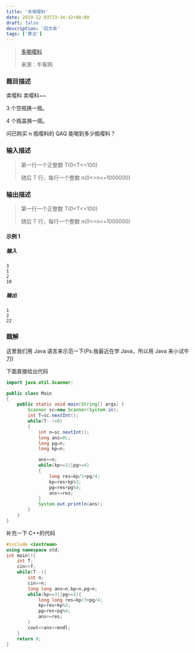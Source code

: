 ```yaml
---
title: '多喝嘤料'
date: 2019-12-03T23:34:42+08:00
draft: false
description: '回文串'
tags: ['算法']
---
```


> [多喝嘤料](https://ac.nowcoder.com/acm/contest/992/E)
>
> 来源：牛客网

<!--more-->

### 题目描述

卖嘤料 卖嘤料~~

3 个空瓶换一瓶。

4 个瓶盖换一瓶。

问已购买 n 瓶嘤料的 QAQ 能喝到多少瓶嘤料？

### 输入描述

> 第一行一个正整数 T(0<T<=100)
>
> 随后 T 行，每行一个整数 n(0<=n<=1000000)

### 输出描述

> 第一行一个正整数 T(0<T<=100)
>
> 随后 T 行，每行一个整数 n(0<=n<=1000000)

#### 示例 1

##### 输入

```
3
1
2
10
```

##### 输出

```
1
2
22
```

### 题解

这里我们用 Java 语言来示范一下(Ps:我最近在学 Java，所以用 Java 来小试牛刀)

下面直接给出代码

```java
import java.util.Scanner;

public class Main
{
	public static void main(String[] args) {
		Scanner sc=new Scanner(System.in);
		int T=sc.nextInt();
		while(T--!=0)
		{
			int n=sc.nextInt();
			long ans=0L;
			long pg=n;
			long kp=n;

			ans+=n;
			while(kp>=3||pg>=4)
			{
				long res=kp/3+pg/4;
				kp=res+kp%3;
				pg=res+pg%4;
				ans+=res;
			}
			System.out.println(ans);
		}
	}
}
```

补充一下 C++的代码

```cpp
#include <iostream>
using namespace std;
int main(){
    int T;
    cin>>T;
    while(T--){
        int n;
        cin>>n;
        long long ans=n,kp=n,pg=n;
        while(kp>=3||pg>=3){
            long long res=kp/3+pg/4;
            kp=res+kp%3;
            pg=res+pg%4;
            ans+=res;
        }
        cout<<ans<<endl;
    }
    return 0;
}
```
